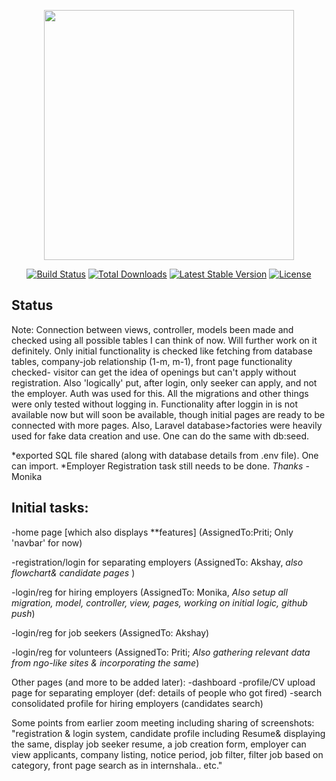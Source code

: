 <p align="center"><img src="https://res.cloudinary.com/dtfbvvkyp/image/upload/v1566331377/laravel-logolockup-cmyk-red.svg" width="400"></p>

<p align="center">
<a href="https://travis-ci.org/laravel/framework"><img src="https://travis-ci.org/laravel/framework.svg" alt="Build Status"></a>
<a href="https://packagist.org/packages/laravel/framework"><img src="https://poser.pugx.org/laravel/framework/d/total.svg" alt="Total Downloads"></a>
<a href="https://packagist.org/packages/laravel/framework"><img src="https://poser.pugx.org/laravel/framework/v/stable.svg" alt="Latest Stable Version"></a>
<a href="https://packagist.org/packages/laravel/framework"><img src="https://poser.pugx.org/laravel/framework/license.svg" alt="License"></a>
</p>


## Status

Note:
Connection between views, controller, models been made and checked using all possible tables I can think of now. Will further work on it definitely. Only initial functionality is checked like fetching from database tables, company-job relationship (1-m, m-1), front page functionality checked- visitor can get the idea of openings but can't apply without registration. Also 'logically' put, after login, only seeker can apply, and not the employer. Auth was used for this. All the migrations and other things were only tested without logging in. Functionality after loggin in is not available now but will soon be available, though initial pages are ready to be connected with more pages. Also, Laravel database>factories were heavily used for fake data creation and use. One can do the same with db:seed.

*exported SQL file shared (along with database details from .env file). One can import.
*Employer Registration task still needs to be done.
_Thanks_
-Monika


## Initial tasks:
-home page [which also displays **features]
(AssignedTo:Priti; Only 'navbar' for now)

-registration/login for separating employers (AssignedTo: Akshay, _also flowchart& candidate pages_ )

-login/reg for hiring employers (AssignedTo: Monika, _Also setup all migration, model, controller, view, pages, working on initial logic, github push_)

-login/reg for job seekers (AssignedTo: Akshay)

-login/reg for volunteers (AssignedTo: Priti; _Also gathering relevant data from ngo-like sites & incorporating the same_)


Other pages (and more to be added later):
-dashboard 
-profile/CV upload page for separating employer (def: details of people who got fired)
-search consolidated profile for hiring employers (candidates search)


Some points from earlier zoom meeting including sharing of screenshots:
"registration & login system, candidate profile including Resume& displaying the same, display job seeker resume, a job creation form, employer can view applicants, company listing, notice period, job filter, filter job based on category, front page search as in internshala.. etc."

